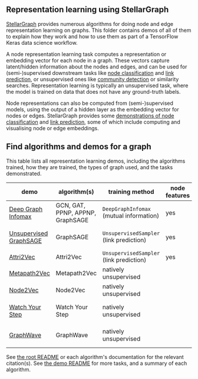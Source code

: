 ## Representation learning using StellarGraph

[StellarGraph](https://github.com/stellargraph/stellargraph) provides numerous algorithms for doing node and edge representation learning on graphs. This folder contains demos of all of them to explain how they work and how to use them as part of a TensorFlow Keras data science workflow.

A node representation learning task computes a representation or embedding vector for each node in a graph. These vectors capture latent/hidden information about the nodes and edges, and can be used for (semi-)supervised downstream tasks like [node classification][nc] and [link prediction][lp], or unsupervised ones like [community detection][cd] or similarity searches. Representation learning is typically an unsupervised task, where the model is trained on data that does not have any ground-truth labels.

Node representations can also be computed from (semi-)supervised models, using the output of a hidden layer as the embedding vector for nodes or edges. StellarGraph provides some [demonstrations of node classification][nc] and [link prediction][lp], some of which include computing and visualising node or edge embeddings.

[nc]: ../node-classification/README.md
[lp]: ../link-prediction/README.md
[cd]: ../community_detection/README.md

## Find algorithms and demos for a graph

This table lists all representation learning demos, including the algorithms trained, how they are trained, the types of graph used, and the tasks demonstrated.

| demo | algorithm(s) | training method | node features | downstream tasks shown |
|---|---|---|---|---|
| [Deep Graph Infomax][dgi] | GCN, GAT, PPNP, APPNP, GraphSAGE | `DeepGraphInfomax` (mutual information) | yes | visualisation, node classification |
| [Unsupervised GraphSAGE][graphsage] | GraphSAGE | `UnsupervisedSampler` (link prediction) | yes | visualisation, node classification |
| [Attri2Vec][attri2vec] | Attri2Vec | `UnsupervisedSampler` (link prediction) | yes | visualisation |
| [Metapath2Vec][metapath2vec] | Metapath2Vec | natively unsupervised | | visualisation |
| [Node2Vec][node2vec] | Node2Vec | natively unsupervised | | visualisation |
| [Watch Your Step][wys] | Watch Your Step | natively unsupervised | | visualisation, node classification |
| [GraphWave][graphwave] | GraphWave | natively unsupervised | | visualisation, node classification |

[dgi]: deep-graph-infomax-cora.ipynb
[graphsage]: embeddings-unsupervised-graphsage-cora.ipynb
[graphwave]: graphwave-barbell.ipynb
[attri2vec]: stellargraph-attri2vec-citeseer.ipynb
[metapath2vec]: stellargraph-metapath2vec.ipynb
[node2vec]: stellargraph-node2vec.ipynb
[wys]: watch-your-step-cora-demo.ipynb

See [the root README](../../README.md) or each algorithm's documentation for the relevant citation(s). See [the demo README](../README.md) for more tasks, and a summary of each algorithm.
